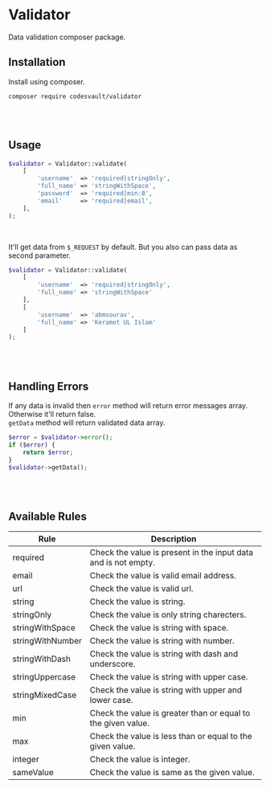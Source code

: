 # Validator

Data validation composer package.

## Installation

Install using composer.

```
composer require codesvault/validator
```

<br>
<br>

## Usage

```php
$validator = Validator::validate(
    [
		'username'	=> 'required|stringOnly',
		'full_name'	=> 'stringWithSpace',
		'password'	=> 'required|min:8',
		'email'		=> 'required|email',
    ],
);
```

<br>

It'll get data from `$_REQUEST` by default. But you also can pass data as second parameter.

```php
$validator = Validator::validate(
	[
		'username'	=> 'required|stringOnly',
		'full_name'	=> 'stringWithSpace'
	],
	[
		'username'	=> 'abmsourav',
		'full_name'	=> 'Keramot UL Islam'
	]
);
```

<br>
<br>

## Handling Errors

If any data is invalid then `error` method will return error messages array. Otherwise it'll return false.
<br>
`getData` method will return validated data array.

```php
$error = $validator->error();
if ($error) {
	return $error;
}
$validator->getData();
```

<br>
<br>

## Available Rules

| Rule | Description |
| --- | --- |
| required | Check the value is present in the input data and is not empty. |
| email | Check the value is valid email address. |
| url | Check the value is valid url. |
| string | Check the value is string. |
| stringOnly | Check the value is only string charecters. |
| stringWithSpace | Check the value is string with space. |
| stringWithNumber | Check the value is string with number. |
| stringWithDash | Check the value is string with dash and underscore. |
| stringUppercase | Check the value is string with upper case. |
| stringMixedCase | Check the value is string with upper and lower case. |
| min | Check the value is greater than or equal to the given value. |
| max | Check the value is less than or equal to the given value. |
| integer | Check the value is integer. |
| sameValue | Check the value is same as the given value. |
